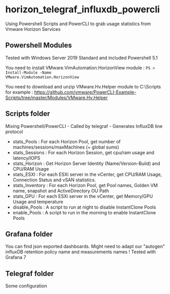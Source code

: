 # horizon_telegraf_influxdb_powercli
Using Powershell Scripts and PowerCLI to grab usage statistics from Vmware Horizon Services

## Powershell Modules

Tested with Windows Server 2019 Standard and included Powershell 5.1

You need to install VMware.VimAutomation.HorizonView module :
<code>PS > Install-Module -Name VMware.VimAutomation.HorizonView</code>

You need to download and unzip VMware.Hv.Helper module to C:\Scripts for example :
https://github.com/vmware/PowerCLI-Example-Scripts/tree/master/Modules/VMware.Hv.Helper

## Scripts folder

Mixing Powershell/PowerCLI - Called by telegraf - Generates InfluxDB line protocol

- stats_Pools : For each Horizon Pool, get number of machines/sessions/maxMachines (+ global sums)
- stats_Sessions : For each Horizon Session, get cpu/ram usage and latency/IOPS 
- stats_Horizon : Get Horizon Server Identity (Name/Version-Build) and CPU/RAM Usage
- stats_ESXI : For each ESXi server in the vCenter, get CPU/RAM Usage, Connection Status and vSAN statistics.
- stats_Inventory : For each Horizon Pool, get Pool names, Golden VM name, snapshot and ActiveDirectory OU Path
- stats_GPU : For each ESXi server in the vCenter, get Memory/GPU Usage and temperature
- disable_Pools : A script to run at night to disable InstantClone Pools
- enable_Pools : A script to run in the morning to enable InstantClone Pools

## Grafana folder 

You can find json exported dashboards. Might need to adapt our "autogen" influxDB retention policy name and measurements names !
Tested with Grafana 7

## Telegraf folder

Some configuration

